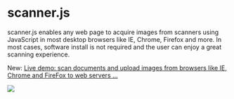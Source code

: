 scanner.js
==========

scanner.js enables any web page to acquire images from scanners using JavaScript in most desktop browsers like IE, Chrome, Firefox and more. In most cases, software install is not required and the user can enjoy a great scanning experience.

New: <a href="http://asprise.com/document-scan-upload-image-browser/javascript-web-scanner.js-demos.html">Live demo: scan documents and upload images from browsers like IE, Chrome and FireFox to web servers ...

<img src="http://asprise.com/scan/scannerjs/img/screen-scannerjs.jpg"/></a>
